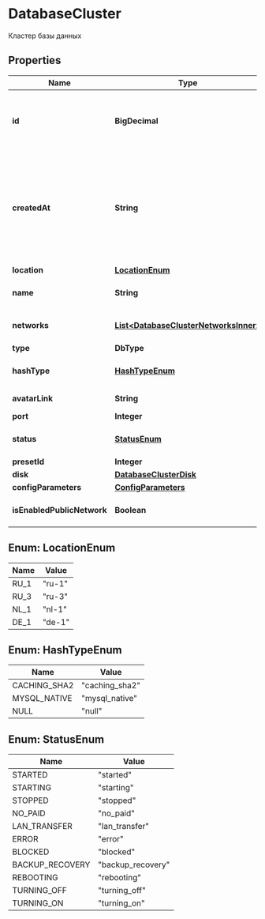 

# DatabaseCluster

Кластер базы данных

## Properties

| Name | Type | Description | Notes |
|------------ | ------------- | ------------- | -------------|
|**id** | **BigDecimal** | ID для каждого экземпляра базы данных. Автоматически генерируется при создании. |  |
|**createdAt** | **String** | Значение времени, указанное в комбинированном формате даты и времени ISO8601, которое представляет, когда была создана база данных. |  |
|**location** | [**LocationEnum**](#LocationEnum) | Локация сервера. |  |
|**name** | **String** | Название кластера базы данных. |  |
|**networks** | [**List&lt;DatabaseClusterNetworksInner&gt;**](DatabaseClusterNetworksInner.md) | Список сетей кластера базы данных. |  |
|**type** | **DbType** |  |  |
|**hashType** | [**HashTypeEnum**](#HashTypeEnum) | Тип хеширования кластера базы данных (mysql5 | mysql | postgres). |  |
|**avatarLink** | **String** | Ссылка на аватар для базы данных. |  |
|**port** | **Integer** | Порт |  |
|**status** | [**StatusEnum**](#StatusEnum) | Текущий статус кластера базы данных. |  |
|**presetId** | **Integer** | ID тарифа. |  |
|**disk** | [**DatabaseClusterDisk**](DatabaseClusterDisk.md) |  |  [optional] |
|**configParameters** | [**ConfigParameters**](ConfigParameters.md) |  |  |
|**isEnabledPublicNetwork** | **Boolean** | Доступность публичного IP-адреса |  |



## Enum: LocationEnum

| Name | Value |
|---- | -----|
| RU_1 | &quot;ru-1&quot; |
| RU_3 | &quot;ru-3&quot; |
| NL_1 | &quot;nl-1&quot; |
| DE_1 | &quot;de-1&quot; |



## Enum: HashTypeEnum

| Name | Value |
|---- | -----|
| CACHING_SHA2 | &quot;caching_sha2&quot; |
| MYSQL_NATIVE | &quot;mysql_native&quot; |
| NULL | &quot;null&quot; |



## Enum: StatusEnum

| Name | Value |
|---- | -----|
| STARTED | &quot;started&quot; |
| STARTING | &quot;starting&quot; |
| STOPPED | &quot;stopped&quot; |
| NO_PAID | &quot;no_paid&quot; |
| LAN_TRANSFER | &quot;lan_transfer&quot; |
| ERROR | &quot;error&quot; |
| BLOCKED | &quot;blocked&quot; |
| BACKUP_RECOVERY | &quot;backup_recovery&quot; |
| REBOOTING | &quot;rebooting&quot; |
| TURNING_OFF | &quot;turning_off&quot; |
| TURNING_ON | &quot;turning_on&quot; |



